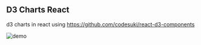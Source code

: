 ## D3 Charts React

d3 charts in react using https://github.com/codesuki/react-d3-components

![demo](https://raw.githubusercontent.com/asifsha/react-d3/master/demo/demo.gif)
